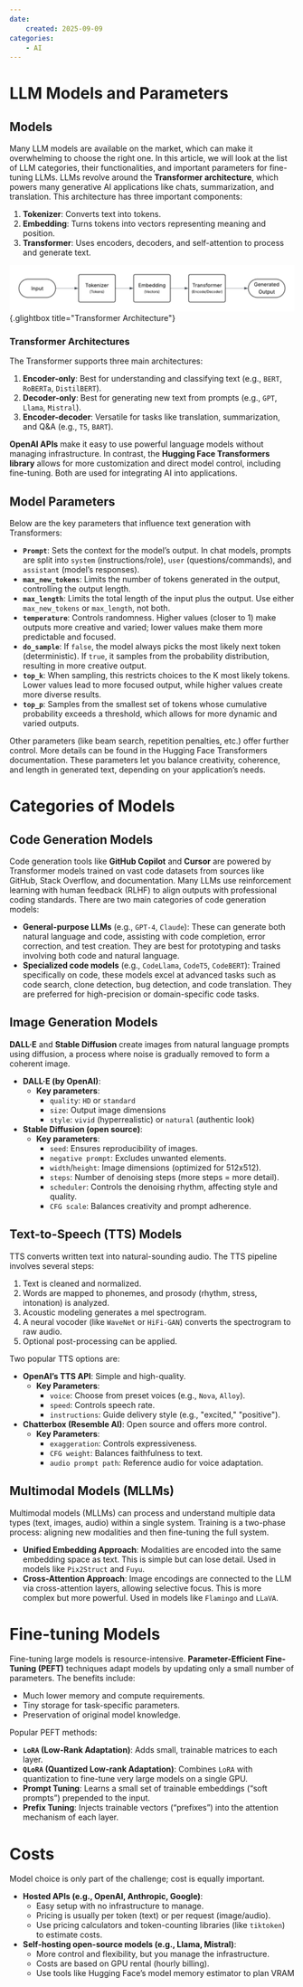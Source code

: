 ```yaml
---
date:
    created: 2025-09-09
categories:
    - AI
---
```


# LLM Models and Parameters

## Models

Many LLM models are available on the market, which can make it overwhelming to choose the right one. In this article, we will look at the list of LLM categories, their functionalities, and important parameters for fine-tuning LLMs. LLMs revolve around the **Transformer architecture**, which powers many generative AI applications like chats, summarization, and translation. This architecture has three important components:

1.  **Tokenizer**: Converts text into tokens.
2.  **Embedding**: Turns tokens into vectors representing meaning and position.
3.  **Transformer**: Uses encoders, decoders, and self-attention to process and generate text.

[![Transformer Architecture](../glimages/LLM-and-Paramters.png)](../glimages/LLM-and-Paramters.png){.glightbox title="Transformer Architecture"}

### Transformer Architectures

The Transformer supports three main architectures:

1.  **Encoder-only**: Best for understanding and classifying text (e.g., `BERT`, `RoBERTa`, `DistilBERT`).
2.  **Decoder-only**: Best for generating new text from prompts (e.g., `GPT`, `Llama`, `Mistral`).
3.  **Encoder-decoder**: Versatile for tasks like translation, summarization, and Q&A (e.g., `T5`, `BART`).

**OpenAI APIs** make it easy to use powerful language models without managing infrastructure. In contrast, the **Hugging Face Transformers library** allows for more customization and direct model control, including fine-tuning. Both are used for integrating AI into applications.

## Model Parameters

Below are the key parameters that influence text generation with Transformers:

*   **`Prompt`**: Sets the context for the model’s output. In chat models, prompts are split into `system` (instructions/role), `user` (questions/commands), and `assistant` (model’s responses).
*   **`max_new_tokens`**: Limits the number of tokens generated in the output, controlling the output length.
*   **`max_length`**: Limits the total length of the input plus the output. Use either `max_new_tokens` or `max_length`, not both.
*   **`temperature`**: Controls randomness. Higher values (closer to 1) make outputs more creative and varied; lower values make them more predictable and focused.
*   **`do_sample`**: If `false`, the model always picks the most likely next token (deterministic). If `true`, it samples from the probability distribution, resulting in more creative output.
*   **`top_k`**: When sampling, this restricts choices to the K most likely tokens. Lower values lead to more focused output, while higher values create more diverse results.
*   **`top_p`**: Samples from the smallest set of tokens whose cumulative probability exceeds a threshold, which allows for more dynamic and varied outputs.

Other parameters (like beam search, repetition penalties, etc.) offer further control. More details can be found in the Hugging Face Transformers documentation. These parameters let you balance creativity, coherence, and length in generated text, depending on your application’s needs.

# Categories of Models

## Code Generation Models

Code generation tools like **GitHub Copilot** and **Cursor** are powered by Transformer models trained on vast code datasets from sources like GitHub, Stack Overflow, and documentation. Many LLMs use reinforcement learning with human feedback (RLHF) to align outputs with professional coding standards. There are two main categories of code generation models:

*   **General-purpose LLMs** (e.g., `GPT-4`, `Claude`): These can generate both natural language and code, assisting with code completion, error correction, and test creation. They are best for prototyping and tasks involving both code and natural language.
*   **Specialized code models** (e.g., `CodeLlama`, `CodeT5`, `CodeBERT`): Trained specifically on code, these models excel at advanced tasks such as code search, clone detection, bug detection, and code translation. They are preferred for high-precision or domain-specific code tasks.

## Image Generation Models

**DALL·E** and **Stable Diffusion** create images from natural language prompts using diffusion, a process where noise is gradually removed to form a coherent image.

*   **DALL·E (by OpenAI)**:
    *   **Key parameters**:
        *   `quality`: `HD` or `standard`
        *   `size`: Output image dimensions
        *   `style`: `vivid` (hyperrealistic) or `natural` (authentic look)
*   **Stable Diffusion (open source)**:
    *   **Key parameters**:
        *   `seed`: Ensures reproducibility of images.
        *   `negative prompt`: Excludes unwanted elements.
        *   `width`/`height`: Image dimensions (optimized for 512x512).
        *   `steps`: Number of denoising steps (more steps = more detail).
        *   `scheduler`: Controls the denoising rhythm, affecting style and quality.
        *   `CFG scale`: Balances creativity and prompt adherence.

## Text-to-Speech (TTS) Models

TTS converts written text into natural-sounding audio. The TTS pipeline involves several steps:

1.  Text is cleaned and normalized.
2.  Words are mapped to phonemes, and prosody (rhythm, stress, intonation) is analyzed.
3.  Acoustic modeling generates a mel spectrogram.
4.  A neural vocoder (like `WaveNet` or `HiFi-GAN`) converts the spectrogram to raw audio.
5.  Optional post-processing can be applied.

Two popular TTS options are:

*   **OpenAI’s TTS API**: Simple and high-quality.
    *   **Key Parameters**:
        *   `voice`: Choose from preset voices (e.g., `Nova`, `Alloy`).
        *   `speed`: Controls speech rate.
        *   `instructions`: Guide delivery style (e.g., "excited," "positive").
*   **Chatterbox (Resemble AI)**: Open source and offers more control.
    *   **Key Parameters**:
        *   `exaggeration`: Controls expressiveness.
        *   `CFG weight`: Balances faithfulness to text.
        *   `audio prompt path`: Reference audio for voice adaptation.

## Multimodal Models (MLLMs)

Multimodal models (MLLMs) can process and understand multiple data types (text, images, audio) within a single system. Training is a two-phase process: aligning new modalities and then fine-tuning the full system.

*   **Unified Embedding Approach**: Modalities are encoded into the same embedding space as text. This is simple but can lose detail. Used in models like `Pix2Struct` and `Fuyu`.
*   **Cross-Attention Approach**: Image encodings are connected to the LLM via cross-attention layers, allowing selective focus. This is more complex but more powerful. Used in models like `Flamingo` and `LLaVA`.

# Fine-tuning Models

Fine-tuning large models is resource-intensive. **Parameter-Efficient Fine-Tuning (PEFT)** techniques adapt models by updating only a small number of parameters. The benefits include:

*   Much lower memory and compute requirements.
*   Tiny storage for task-specific parameters.
*   Preservation of original model knowledge.

Popular PEFT methods:

*   **`LoRA` (Low-Rank Adaptation)**: Adds small, trainable matrices to each layer.
*   **`QLoRA` (Quantized Low-rank Adaptation)**: Combines `LoRA` with quantization to fine-tune very large models on a single GPU.
*   **Prompt Tuning**: Learns a small set of trainable embeddings (“soft prompts”) prepended to the input.
*   **Prefix Tuning**: Injects trainable vectors (“prefixes”) into the attention mechanism of each layer.

# Costs

Model choice is only part of the challenge; cost is equally important.

*   **Hosted APIs (e.g., OpenAI, Anthropic, Google)**:
    *   Easy setup with no infrastructure to manage.
    *   Pricing is usually per token (text) or per request (image/audio).
    *   Use pricing calculators and token-counting libraries (like `tiktoken`) to estimate costs.
*   **Self-hosting open-source models (e.g., Llama, Mistral)**:
    *   More control and flexibility, but you manage the infrastructure.
    *   Costs are based on GPU rental (hourly billing).
    *   Use tools like Hugging Face’s model memory estimator to plan VRAM